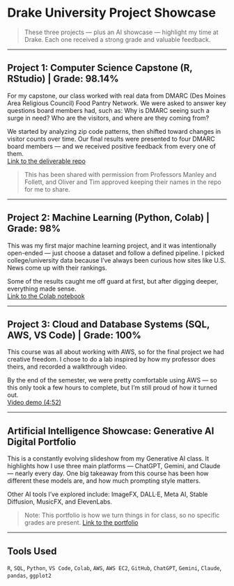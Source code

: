 # Drake University Project Showcase

> These three projects — plus an AI showcase — highlight my time at Drake. Each one received a strong grade and valuable feedback.

---

## Project 1: Computer Science Capstone (R, RStudio) | Grade: 98.14%  
For my capstone, our class worked with real data from DMARC (Des Moines Area Religious Council) Food Pantry Network. We were asked to answer key questions board members had, such as: Why is DMARC seeing such a surge in need? Who are the visitors, and where are they coming from? 

We started by analyzing zip code patterns, then shifted toward changes in visitor counts over time. Our final results were presented to four DMARC board members — and we received positive feedback from every one of them.  
[Link to the deliverable repo](https://github.com/Bradleyda932/DMARC-Project-Deliverable) 

> This has been shared with permission from Professors Manley and Follett, and Oliver and Tim approved keeping their names in the repo for me to share.

---

## Project 2: Machine Learning (Python, Colab) | Grade: 98%  
This was my first major machine learning project, and it was intentionally open-ended — just choose a dataset and follow a defined pipeline. I picked college/university data because I’ve always been curious how sites like U.S. News come up with their rankings.

Some of the results caught me off guard at first, but after digging deeper, everything made sense.  
[Link to the Colab notebook](https://colab.research.google.com/drive/10VQG-SypWoHKRV0bVFFrwt4SqGN7BO3R?usp=sharing)

---

## Project 3: Cloud and Database Systems (SQL, AWS, VS Code) | Grade: 100%  
This course was all about working with AWS, so for the final project we had creative freedom. I chose to do a lab inspired by how my professor does theirs, and recorded a walkthrough video. 

By the end of the semester, we were pretty comfortable using AWS — so this only took a few hours to complete, but I’m still proud of how it turned out.  
[Video demo (4:52)](https://youtu.be/c47q4eyswJo)

---

## Artificial Intelligence Showcase: Generative AI Digital Portfolio  
This is a constantly evolving slideshow from my Generative AI class. It highlights how I use three main platforms — ChatGPT, Gemini, and Claude — nearly every day. One big takeaway from this course has been how different these models are, and how much prompting style matters.

Other AI tools I’ve explored include: ImageFX, DALL·E, Meta AI, Stable Diffusion, MusicFX, and ElevenLabs.  

> Note: This portfolio is how we turn things in for class, so no specific grades are present. 
[Link to the portfolio](https://docs.google.com/presentation/d/1gxxbLjbwrt-RHYnDgLavBps4qDukjjNavULU4iQdw-8/edit?usp=sharing)

---

## Tools Used  
`R`, `SQL`, `Python`, `VS Code`, `Colab`, `AWS`, `AWS EC2`, `GitHub`, `ChatGPT`, `Gemini`, `Claude`, `pandas`, `ggplot2`

